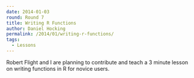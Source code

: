 ```yaml
---
date: 2014-01-03
round: Round 7
title: Writing R Functions
author: Daniel Hocking
permalink: /2014/01/writing-r-functions/
tags:
  - Lessons
---
```

Robert Flight and I are planning to contribute and teach a 3 minute lesson on writing functions in R for novice users.
